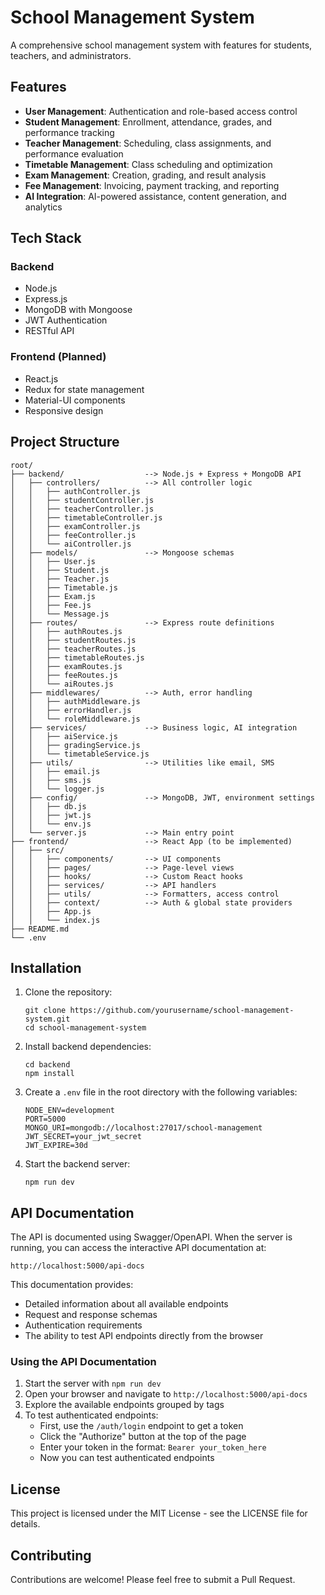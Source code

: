 # School Management System

A comprehensive school management system with features for students, teachers, and administrators.

## Features

- **User Management**: Authentication and role-based access control
- **Student Management**: Enrollment, attendance, grades, and performance tracking
- **Teacher Management**: Scheduling, class assignments, and performance evaluation
- **Timetable Management**: Class scheduling and optimization
- **Exam Management**: Creation, grading, and result analysis
- **Fee Management**: Invoicing, payment tracking, and reporting
- **AI Integration**: AI-powered assistance, content generation, and analytics

## Tech Stack

### Backend
- Node.js
- Express.js
- MongoDB with Mongoose
- JWT Authentication
- RESTful API

### Frontend (Planned)
- React.js
- Redux for state management
- Material-UI components
- Responsive design

## Project Structure

```
root/
├── backend/                  --> Node.js + Express + MongoDB API
│   ├── controllers/          --> All controller logic
│   │   ├── authController.js
│   │   ├── studentController.js
│   │   ├── teacherController.js
│   │   ├── timetableController.js
│   │   ├── examController.js
│   │   ├── feeController.js
│   │   └── aiController.js
│   ├── models/               --> Mongoose schemas
│   │   ├── User.js
│   │   ├── Student.js
│   │   ├── Teacher.js
│   │   ├── Timetable.js
│   │   ├── Exam.js
│   │   ├── Fee.js
│   │   └── Message.js
│   ├── routes/               --> Express route definitions
│   │   ├── authRoutes.js
│   │   ├── studentRoutes.js
│   │   ├── teacherRoutes.js
│   │   ├── timetableRoutes.js
│   │   ├── examRoutes.js
│   │   ├── feeRoutes.js
│   │   └── aiRoutes.js
│   ├── middlewares/          --> Auth, error handling
│   │   ├── authMiddleware.js
│   │   ├── errorHandler.js
│   │   └── roleMiddleware.js
│   ├── services/             --> Business logic, AI integration
│   │   ├── aiService.js
│   │   ├── gradingService.js
│   │   └── timetableService.js
│   ├── utils/                --> Utilities like email, SMS
│   │   ├── email.js
│   │   ├── sms.js
│   │   └── logger.js
│   ├── config/               --> MongoDB, JWT, environment settings
│   │   ├── db.js
│   │   ├── jwt.js
│   │   └── env.js
│   └── server.js             --> Main entry point
├── frontend/                 --> React App (to be implemented)
│   ├── src/
│   │   ├── components/       --> UI components
│   │   ├── pages/            --> Page-level views
│   │   ├── hooks/            --> Custom React hooks
│   │   ├── services/         --> API handlers
│   │   ├── utils/            --> Formatters, access control
│   │   ├── context/          --> Auth & global state providers
│   │   ├── App.js
│   │   └── index.js
├── README.md
└── .env
```

## Installation

1. Clone the repository:
   ```
   git clone https://github.com/yourusername/school-management-system.git
   cd school-management-system
   ```

2. Install backend dependencies:
   ```
   cd backend
   npm install
   ```

3. Create a `.env` file in the root directory with the following variables:
   ```
   NODE_ENV=development
   PORT=5000
   MONGO_URI=mongodb://localhost:27017/school-management
   JWT_SECRET=your_jwt_secret
   JWT_EXPIRE=30d
   ```

4. Start the backend server:
   ```
   npm run dev
   ```

## API Documentation

The API is documented using Swagger/OpenAPI. When the server is running, you can access the interactive API documentation at:

```
http://localhost:5000/api-docs
```

This documentation provides:
- Detailed information about all available endpoints
- Request and response schemas
- Authentication requirements
- The ability to test API endpoints directly from the browser

### Using the API Documentation

1. Start the server with `npm run dev`
2. Open your browser and navigate to `http://localhost:5000/api-docs`
3. Explore the available endpoints grouped by tags
4. To test authenticated endpoints:
   - First, use the `/auth/login` endpoint to get a token
   - Click the "Authorize" button at the top of the page
   - Enter your token in the format: `Bearer your_token_here`
   - Now you can test authenticated endpoints

## License

This project is licensed under the MIT License - see the LICENSE file for details.

## Contributing

Contributions are welcome! Please feel free to submit a Pull Request.
